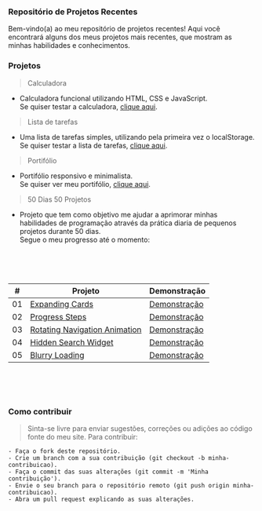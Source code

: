 ### Repositório de Projetos Recentes

Bem-vindo(a) ao meu repositório de projetos recentes! Aqui você encontrará alguns dos meus projetos mais recentes, que mostram as minhas habilidades e conhecimentos.

### Projetos

> Calculadora
- Calculadora funcional utilizando HTML, CSS e JavaScript.<br>
Se quiser testar a calculadora, [clique aqui](https://bernardomrl-calculator.netlify.app).
> Lista de tarefas
- Uma lista de tarefas simples, utilizando pela primeira vez o localStorage.<br>
Se quiser testar a lista de tarefas, [clique aqui](https://bernardomrl-todo.netlify.app).
> Portifólio
- Portifólio responsivo e minimalista.<br> 
Se quiser ver meu portifólio, [clique aqui](https://bernardomrl.netlify.app).
> 50 Dias 50 Projetos
- Projeto que tem como objetivo me ajudar a aprimorar minhas habilidades de programação através da prática diaria de pequenos projetos durante 50 dias.<br>
Segue o meu progresso até o momento: 

<br>
<br>
<br>

|  #  | Projeto                                                                                                                     | Demonstração                                                                      |
| :-: | --------------------------------------------------------------------------------------------------------------------------- | --------------------------------------------------------------------------------- |
| 01  | [Expanding Cards](https://github.com/bernardomrl/projetos/tree/main/50days50projects/01-expanding-cards)                    | [Demonstração](https://50projects50days.com/projects/expanding-cards/)            |
| 02  | [Progress Steps](https://github.com/bernardomrl/projetos/tree/main/50days50projects/02-progress-steps)                      | [Demonstração](https://50projects50days.com/projects/progress-steps/)             |
| 03  | [Rotating Navigation Animation](https://github.com/bernardomrl/projetos/tree/main/50days50projects/03-rotating-navigation)  | [Demonstração](https://50projects50days.com/projects/rotating-navigation-animation/)|
| 04  | [Hidden Search Widget](https://github.com/bernardomrl/projetos/tree/main/50days50projects/04-hidden-search-widget)          | [Demonstração](https://50projects50days.com/projects/hidden-search-widget/)       |
| 05  | [Blurry Loading](https://github.com/bernardomrl/projetos/tree/main/50days50projects/05-blurry-loading)                      | [Demonstração](https://50projects50days.com/projects/blurry-loading/)             |

<br>
<br>
<br>

### Como contribuir
> Sinta-se livre para enviar sugestões, correções ou adições ao código fonte do meu site. Para contribuir:

    - Faça o fork deste repositório.
    - Crie um branch com a sua contribuição (git checkout -b minha-contribuicao).
    - Faça o commit das suas alterações (git commit -m 'Minha contribuição').
    - Envie o seu branch para o repositório remoto (git push origin minha-contribuicao).
    - Abra um pull request explicando as suas alterações.
